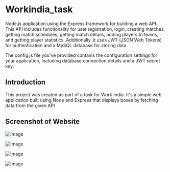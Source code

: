 # Workindia_task
Node.js application using the Express framework for building a web API. This API includes functionality for user registration, login, creating matches, getting match schedules, getting match details, adding players to teams, and getting player statistics. Additionally, it uses JWT (JSON Web Tokens) for authentication and a MySQL database for storing data.

The config.js file you've provided contains the configuration settings for your application, including database connection details and a JWT secret key.

## Introduction

This project was created as part of a task for Work India. It's a simple web application built using Node and Express that displays boxes by fetching data from the given API



## Screenshot of Website
![image](https://github.com/sjsneha/Workindia_task/assets/77097698/4dd550b5-e51f-46ef-8292-ca71f13c2f4b)

![image](https://github.com/sjsneha/Workindia_task/assets/77097698/5cce21b4-1519-4c4d-8180-2b905278ac08)

![image](https://github.com/sjsneha/Workindia_task/assets/77097698/e7178b50-ca67-4d19-b48b-a488aa48de13)

![image](https://github.com/sjsneha/Workindia_task/assets/77097698/fb1ef09f-42b4-410d-b8fb-c25c7282c9a4)





